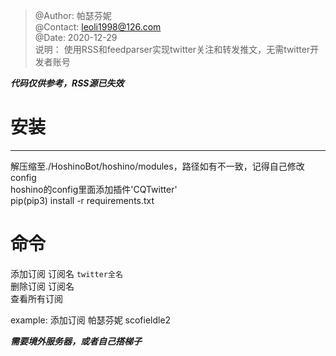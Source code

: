 > @Author: 帕瑟芬妮  
> @Contact: leoli1998@126.com  
> @Date: 2020-12-29  
> 说明： 使用RSS和feedparser实现twitter关注和转发推文，无需twitter开发者账号  

***代码仅供参考，RSS源已失效***

# 安装  

---

解压缩至./HoshinoBot/hoshino/modules，路径如有不一致，记得自己修改config  
hoshino的config里面添加插件'CQTwitter'  
pip(pip3) install -r requirements.txt  



# 命令

添加订阅 订阅名 `twitter全名`  
删除订阅 订阅名  
查看所有订阅  



example: 添加订阅 帕瑟芬妮 scofieldle2

***需要境外服务器，或者自己搭梯子***